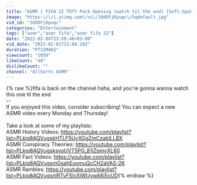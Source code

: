 ```yaml
---
title: "ASMR | FIFA 22 TOTY Pack Opening (watch til the end) [Soft-Spoken]"
image: "https:\/\/i.ytimg.com\/vi\/3ddOYjKpuqc\/hqdefault.jpg"
vid_id: "3ddOYjKpuqc"
categories: "Entertainment"
tags: ["asmr","asmr fifa","asmr fifa 22"]
date: "2022-02-04T23:58:46+03:00"
vid_date: "2022-02-01T21:08:20Z"
duration: "PT33M46S"
viewcount: "1050"
likeCount: "49"
dislikeCount: ""
channel: "AllSorts ASMR"
---
```

{% raw %}fifa is back on the channel haha, and you're gonna wanna watch this one til the end<br />--<br />If you enjoyed this video, consider subscribing! You can expect a new ASMR video every Monday and Thursday!<br /><br />Take a look at some of my playlists: <br />ASMR History Videos: <a rel="nofollow" target="blank" href="https://youtube.com/playlist?list=PLkiq8AQVugskHTLF5UvXGgZmCzablLLBX">https://youtube.com/playlist?list=PLkiq8AQVugskHTLF5UvXGgZmCzablLLBX</a><br />ASMR Conspiracy Theories: <a rel="nofollow" target="blank" href="https://youtube.com/playlist?list=PLkiq8AQVugsksyoUVT5PG_81jZpmyXL60">https://youtube.com/playlist?list=PLkiq8AQVugsksyoUVT5PG_81jZpmyXL60</a><br />ASMR Fact Videos: <a rel="nofollow" target="blank" href="https://youtube.com/playlist?list=PLkiq8AQVugsmGsahEuvmuQcCH2aVAS-2K">https://youtube.com/playlist?list=PLkiq8AQVugsmGsahEuvmuQcCH2aVAS-2K</a><br />ASMR Rambles: <a rel="nofollow" target="blank" href="https://youtube.com/playlist?list=PLkiq8AQVugsnlRTvFSlcXiWUywA6i5cUD">https://youtube.com/playlist?list=PLkiq8AQVugsnlRTvFSlcXiWUywA6i5cUD</a>{% endraw %}
